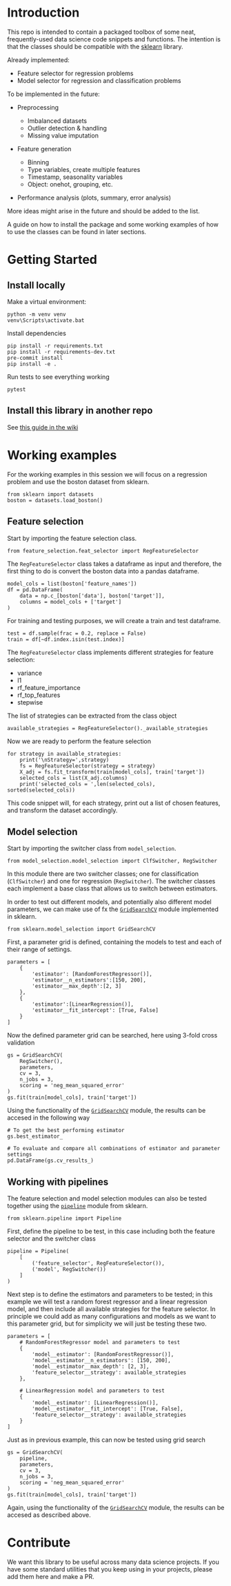 # Introduction 
This repo is intended to contain a packaged toolbox of some neat, frequently-used data science code snippets and functions. The intention is that the classes should be compatible with the [sklearn](https://scikit-learn.org/stable/) library.

Already implemented:
* Feature selector for regression problems
* Model selector for regression and classification problems

To be implemented in the future:

* Preprocessing 
    * Imbalanced datasets
    * Outlier detection & handling
    * Missing value imputation

* Feature generation
    * Binning
    * Type variables, create multiple features
    * Timestamp, seasonality variables
    * Object: onehot, grouping, etc.

* Performance analysis (plots, summary, error analysis)

More ideas might arise in the future and should be added to the list.

A guide on how to install the package and some working examples of how to use the classes can be found in later sections. 
# Getting Started
## Install locally
Make a virtual environment:
```shell
python -m venv venv
venv\Scripts\activate.bat
```
Install dependencies
```shell
pip install -r requirements.txt
pip install -r requirements-dev.txt
pre-commit install
pip install -e .
```

Run tests to see everything working
```shell
pytest
```

## Install this library in another repo
See [this guide in the wiki](https://dfds.visualstudio.com/Smart%20Data/_wiki/wikis/Smart-Data.wiki/2779/Installing-a-package-from-the-smartdata-artifact-feed)


# Working examples
For the working examples in this session we will focus on a regression problem and use the boston dataset from sklearn.

```
from sklearn import datasets
boston = datasets.load_boston()
```


## Feature selection
Start by importing the feature selection class.

```
from feature_selection.feat_selector import RegFeatureSelector
```

The ```RegFeatureSelector``` class takes a dataframe as input and therefore, the first thing to do is convert the boston data into a pandas dataframe.

```
model_cols = list(boston['feature_names'])
df = pd.DataFrame(
    data = np.c_[boston['data'], boston['target']], 
    columns = model_cols + ['target']
)
```

For training and testing purposes, we will create a train and test dataframe.

```
test = df.sample(frac = 0.2, replace = False)
train = df[~df.index.isin(test.index)]
```

The ```RegFeatureSelector``` class implements different strategies for feature selection:

* variance
* l1
* rf_feature_importance
* rf_top_features
* stepwise

The list of strategies can be extracted from the class object

```
available_strategies = RegFeatureSelector()._available_strategies
```

Now we are ready to perform the feature selection

```
for strategy in available_strategies:
    print('\nStrategy=',strategy)
    fs = RegFeatureSelector(strategy = strategy)
    X_adj = fs.fit_transform(train[model_cols], train['target'])
    selected_cols = list(X_adj.columns)
    print('selected_cols = ',len(selected_cols), sorted(selected_cols))
```

This code snippet will, for each strategy, print out a list of chosen features, and transform the dataset accordingly.

## Model selection
Start by importing the switcher class from ```model_selection```.

```
from model_selection.model_selection import ClfSwitcher, RegSwitcher
```

In this module there are two switcher classes; one for classification (```ClfSwitcher```) and one for regression (```RegSwitcher```). The switcher classes each implement a base class that allows us to switch between estimators.

In order to test out different models, and potentially also different model parameters, we can make use of fx the [```GridSearchCV```](https://scikit-learn.org/stable/modules/generated/sklearn.model_selection.GridSearchCV.html) module implemented in sklearn.

```
from sklearn.model_selection import GridSearchCV
```

First, a parameter grid is defined, containing the models to test and each of their range of settings.

```
parameters = [
    {
        'estimator': [RandomForestRegressor()],
        'estimator__n_estimators':[150, 200], 
        'estimator__max_depth':[2, 3]
    },
    {
        'estimator':[LinearRegression()],
        'estimator__fit_intercept': [True, False]
    }
]
```

Now the defined parameter grid can be searched, here using 3-fold cross validation

```
gs = GridSearchCV(
    RegSwitcher(), 
    parameters, 
    cv = 3, 
    n_jobs = 3, 
    scoring = 'neg_mean_squared_error'
)
gs.fit(train[model_cols], train['target'])
```

Using the functionality of the [```GridSearchCV```](https://scikit-learn.org/stable/modules/generated/sklearn.model_selection.GridSearchCV.html) module, the results can be accesed in the following way

```
# To get the best performing estimator
gs.best_estimator_ 

# To evaluate and compare all combinations of estimator and parameter settings
pd.DataFrame(gs.cv_results_)
```

## Working with pipelines
The feature selection and model selection modules can also be tested together using the [```pipeline```](https://scikit-learn.org/stable/modules/generated/sklearn.pipeline.Pipeline.html) module from sklearn.

```
from sklearn.pipeline import Pipeline
```

First, define the pipeline to be test, in this case including both the feature selector and the switcher class

```
pipeline = Pipeline(
    [
        ('feature_selector', RegFeatureSelector()), 
        ('model', RegSwitcher())
    ]
)
```

Next step is to define the estimators and parameters to be tested; in this example we will test a random forest regressor and a linear regression model, and then include all available strategies for the feature selector. In principle we could add as many configurations and models as we want to this parameter grid, but for simplicity we will just be testing these two.

```
parameters = [
    # RandomForestRegressor model and parameters to test
    {
        'model__estimator': [RandomForestRegressor()],
        'model__estimator__n_estimators': [150, 200], 
        'model__estimator__max_depth': [2, 3],
        'feature_selector__strategy': available_strategies
    },

    # LinearRegression model and parameters to test
    {
        'model__estimator': [LinearRegression()],
        'model__estimator__fit_intercept': [True, False],
        'feature_selector__strategy': available_strategies
    }
]
```

Just as in previous example, this can now be tested using grid search

```
gs = GridSearchCV(
    pipeline, 
    parameters, 
    cv = 3, 
    n_jobs = 3, 
    scoring = 'neg_mean_squared_error'
)
gs.fit(train[model_cols], train['target'])
```

Again, using the functionality of the [```GridSearchCV```](https://scikit-learn.org/stable/modules/generated/sklearn.model_selection.GridSearchCV.html) module, the results can be accesed as described above.

# Contribute
We want this library to be useful across many data science projects.
If you have some standard utilities that you keep using in your projects, please add them here and make a PR.